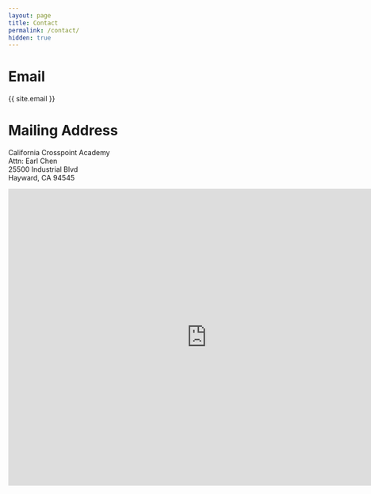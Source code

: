 ```yaml
---
layout: page
title: Contact
permalink: /contact/
hidden: true
---
```

# Email
{{ site.email }}
# Mailing Address
California Crosspoint Academy
<br>
Attn: Earl Chen
<br>
25500 Industrial Blvd
<br>
Hayward, CA 94545

<iframe src="https://www.google.com/maps/embed?pb=!1m18!1m12!1m3!1d3159.5257460697194!2d-122.11658898441789!3d37.63684202785566!2m3!1f0!2f0!3f0!3m2!1i1024!2i768!4f13.1!3m3!1m2!1s0x808f8443c83d789b%3A0xfce3c13631c96061!2sCalifornia%20Crosspoint%20Academy!5e0!3m2!1sen!2sus!4v1666044423253!5m2!1sen!2sus" width="800" height="600" style="border:0;" allowfullscreen="" loading="lazy" referrerpolicy="no-referrer-when-downgrade"></iframe>